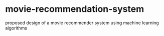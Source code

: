 # movie-recommendation-system
proposed design of a movie recommender system using machine learning algorithms
